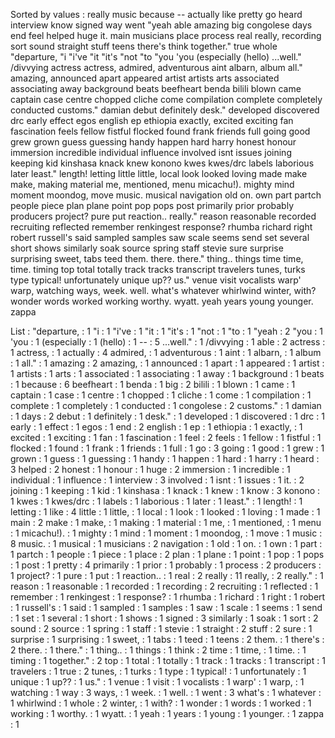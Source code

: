 Sorted by values :
really music because -- actually like pretty go heard interview know signed way went "yeah able amazing big congolese days end feel helped huge it. main musicians place process real really, recording sort sound straight stuff teens there's think together." true whole "departure, "i "i've "it "it's "not "to "you 'you (especially (hello) ...well." /divvying actress actress, admired, adventurous aint albarn, album all." amazing, announced apart appeared artist artists arts associated associating away background beats beefheart benda bilili blown came captain case centre chopped cliche come compilation complete completely conducted customs." damian debut definitely desk." developed discovered drc early effect egos english ep ethiopia exactly, excited exciting fan fascination feels fellow fistful flocked found frank friends full going good grew grown guess guessing handy happen hard harry honest honour immersion incredible individual influence involved isnt issues joining keeping kid kinshasa knack knew konono kwes kwes/drc labels laborious later least." length! letting little little, local look looked loving made make make, making material me, mentioned, menu micachu!). mighty mind moment moondog, move music. musical navigation old on. own part partch people piece plan plane point pop pops post primarily prior probably producers project? pure put reaction.. really." reason reasonable recorded recruiting reflected remember renkingest response? rhumba richard right robert russell's said sampled samples saw scale seems send set several short shows similarly soak source spring staff stevie sure surprise surprising sweet, tabs teed them. there. there." thing.. things time time, time. timing top total totally track tracks transcript travelers tunes, turks type typical! unfortunately unique up?? us." venue visit vocalists warp' warp, watching ways, week. well. what's whatever whirlwind winter, with? wonder words worked working worthy. wyatt. yeah years young younger. zappa 

List :
"departure, : 1
"i : 1
"i've : 1
"it : 1
"it's : 1
"not : 1
"to : 1
"yeah : 2
"you : 1
'you : 1
(especially : 1
(hello) : 1
-- : 5
...well." : 1
/divvying : 1
able : 2
actress : 1
actress, : 1
actually : 4
admired, : 1
adventurous : 1
aint : 1
albarn, : 1
album : 1
all." : 1
amazing : 2
amazing, : 1
announced : 1
apart : 1
appeared : 1
artist : 1
artists : 1
arts : 1
associated : 1
associating : 1
away : 1
background : 1
beats : 1
because : 6
beefheart : 1
benda : 1
big : 2
bilili : 1
blown : 1
came : 1
captain : 1
case : 1
centre : 1
chopped : 1
cliche : 1
come : 1
compilation : 1
complete : 1
completely : 1
conducted : 1
congolese : 2
customs." : 1
damian : 1
days : 2
debut : 1
definitely : 1
desk." : 1
developed : 1
discovered : 1
drc : 1
early : 1
effect : 1
egos : 1
end : 2
english : 1
ep : 1
ethiopia : 1
exactly, : 1
excited : 1
exciting : 1
fan : 1
fascination : 1
feel : 2
feels : 1
fellow : 1
fistful : 1
flocked : 1
found : 1
frank : 1
friends : 1
full : 1
go : 3
going : 1
good : 1
grew : 1
grown : 1
guess : 1
guessing : 1
handy : 1
happen : 1
hard : 1
harry : 1
heard : 3
helped : 2
honest : 1
honour : 1
huge : 2
immersion : 1
incredible : 1
individual : 1
influence : 1
interview : 3
involved : 1
isnt : 1
issues : 1
it. : 2
joining : 1
keeping : 1
kid : 1
kinshasa : 1
knack : 1
knew : 1
know : 3
konono : 1
kwes : 1
kwes/drc : 1
labels : 1
laborious : 1
later : 1
least." : 1
length! : 1
letting : 1
like : 4
little : 1
little, : 1
local : 1
look : 1
looked : 1
loving : 1
made : 1
main : 2
make : 1
make, : 1
making : 1
material : 1
me, : 1
mentioned, : 1
menu : 1
micachu!). : 1
mighty : 1
mind : 1
moment : 1
moondog, : 1
move : 1
music : 8
music. : 1
musical : 1
musicians : 2
navigation : 1
old : 1
on. : 1
own : 1
part : 1
partch : 1
people : 1
piece : 1
place : 2
plan : 1
plane : 1
point : 1
pop : 1
pops : 1
post : 1
pretty : 4
primarily : 1
prior : 1
probably : 1
process : 2
producers : 1
project? : 1
pure : 1
put : 1
reaction.. : 1
real : 2
really : 11
really, : 2
really." : 1
reason : 1
reasonable : 1
recorded : 1
recording : 2
recruiting : 1
reflected : 1
remember : 1
renkingest : 1
response? : 1
rhumba : 1
richard : 1
right : 1
robert : 1
russell's : 1
said : 1
sampled : 1
samples : 1
saw : 1
scale : 1
seems : 1
send : 1
set : 1
several : 1
short : 1
shows : 1
signed : 3
similarly : 1
soak : 1
sort : 2
sound : 2
source : 1
spring : 1
staff : 1
stevie : 1
straight : 2
stuff : 2
sure : 1
surprise : 1
surprising : 1
sweet, : 1
tabs : 1
teed : 1
teens : 2
them. : 1
there's : 2
there. : 1
there." : 1
thing.. : 1
things : 1
think : 2
time : 1
time, : 1
time. : 1
timing : 1
together." : 2
top : 1
total : 1
totally : 1
track : 1
tracks : 1
transcript : 1
travelers : 1
true : 2
tunes, : 1
turks : 1
type : 1
typical! : 1
unfortunately : 1
unique : 1
up?? : 1
us." : 1
venue : 1
visit : 1
vocalists : 1
warp' : 1
warp, : 1
watching : 1
way : 3
ways, : 1
week. : 1
well. : 1
went : 3
what's : 1
whatever : 1
whirlwind : 1
whole : 2
winter, : 1
with? : 1
wonder : 1
words : 1
worked : 1
working : 1
worthy. : 1
wyatt. : 1
yeah : 1
years : 1
young : 1
younger. : 1
zappa : 1
